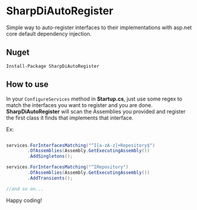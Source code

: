 # SharpDiAutoRegister
Simple way to auto-register interfaces to their implementations with asp.net core default dependency injection.

## Nuget

`Install-Package SharpDiAutoRegister`

## How to use

In your `ConfigureServices` method in **Startup.cs**, just use some regex to match the interfaces you want to register and you are done. **SharpDiAutoRegister** will scan the Assemblies you provided and register the first class it finds that implements that interface.

Ex:
```cs

services.ForInterfacesMatching("^I[a-zA-z]+Repository$")
        .OfAssemblies(Assembly.GetExecutingAssembly())
        .AddSingletons();

services.ForInterfacesMatching("^IRepository")
        .OfAssemblies(Assembly.GetExecutingAssembly())
        .AddTransients();

//and so on...
```

Happy coding!
